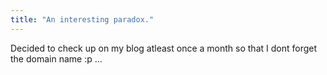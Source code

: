 ```yaml
---
title: "An interesting paradox."
---
```


Decided to check up on my blog atleast once a month so that I dont forget the domain name :p 
...
